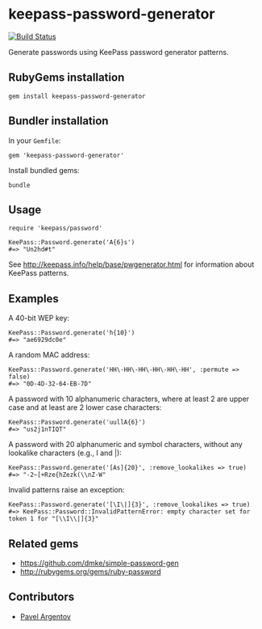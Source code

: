 # keepass-password-generator

[![Build Status](https://secure.travis-ci.org/patdeegan/keepass-password-generator.png?branch=master)](http://travis-ci.org/patdeegan/keepass-password-generator)

Generate passwords using KeePass password generator patterns.

## RubyGems installation

    gem install keepass-password-generator

## Bundler installation

In your `Gemfile`:

    gem 'keepass-password-generator'

Install bundled gems:

    bundle

## Usage

    require 'keepass/password'

    KeePass::Password.generate('A{6}s')
    #=> "Un2hd#t"
    
See <http://keepass.info/help/base/pwgenerator.html> for information about KeePass patterns.

## Examples

A 40-bit WEP key:

    KeePass::Password.generate('h{10}')
    #=> "ae6929dc0e"

A random MAC address:

    KeePass::Password.generate('HH\-HH\-HH\-HH\-HH\-HH', :permute => false)
    #=> "0D-4D-32-64-EB-7D"

A password with 10 alphanumeric characters, where at least 2 are upper case and at least are 2 lower case characters:

    KeePass::Password.generate('uullA{6}')
    #=> "us2j1nTIQT"

A password with 20 alphanumeric and symbol characters, without any lookalike characters (e.g., I and |):

    KeePass::Password.generate('[As]{20}', :remove_lookalikes => true)
    #=> "-2~[+Rze{hZezk(\\nZ-W"

Invalid patterns raise an exception:

    KeePass::Password.generate('[\I\|]{3}', :remove_lookalikes => true)
    #=> KeePass::Password::InvalidPatternError: empty character set for token 1 for "[\\I\\|]{3}"

## Related gems

* <https://github.com/dmke/simple-password-gen>
* <http://rubygems.org/gems/ruby-password>

## Contributors

* [Pavel Argentov](https://github.com/argent-smith)
